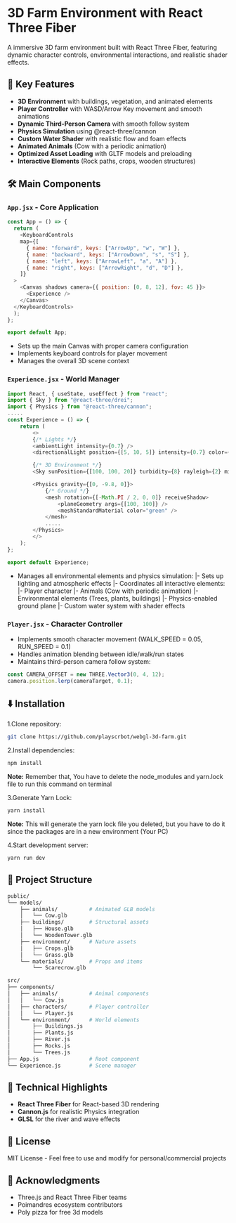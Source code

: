 # 3D Farm Environment with React Three Fiber

A immersive 3D farm environment built with React Three Fiber, featuring dynamic character controls, environmental interactions, and realistic shader effects.


## 🌟 Key Features
- **3D Environment** with buildings, vegetation, and animated elements
- **Player Controller** with WASD/Arrow Key movement and smooth animations
- **Dynamic Third-Person Camera** with smooth follow system
- **Physics Simulation** using @react-three/cannon
- **Custom Water Shader** with realistic flow and foam effects
- **Animated Animals** (Cow with a periodic animation)
- **Optimized Asset Loading** with GLTF models and preloading
- **Interactive Elements** (Rock paths, crops, wooden structures)


## 🛠️ Main Components

### `App.jsx` - Core Application
```javascript
const App = () => {
  return (
    <KeyboardControls
    map={[
      { name: "forward", keys: ["ArrowUp", "w", "W"] },
      { name: "backward", keys: ["ArrowDown", "s", "S"] },
      { name: "left", keys: ["ArrowLeft", "a", "A"] },
      { name: "right", keys: ["ArrowRight", "d", "D"] },
    ]}
  >
    <Canvas shadows camera={{ position: [0, 8, 12], fov: 45 }}>
      <Experience />
    </Canvas>
  </KeyboardControls>
  );
};

export default App;
```
- Sets up the main Canvas with proper camera configuration
- Implements keyboard controls for player movement
- Manages the overall 3D scene context


### `Experience.jsx` - World Manager
```javascript
import React, { useState, useEffect } from "react";
import { Sky } from "@react-three/drei";
import { Physics } from "@react-three/cannon";
.....
const Experience = () => {
    return (
        <>
        {/* Lights */}
        <ambientLight intensity={0.7} />
        <directionalLight position={[5, 10, 5]} intensity={0.7} color={"#FFA500"} castShadow />

        {/* 3D Environment */}
        <Sky sunPosition={[100, 100, 20]} turbidity={8} rayleigh={2} mieCoefficient={0.005} mieDirectionalG={0.8} />

        <Physics gravity={[0, -9.8, 0]}>
            {/* Ground */}
            <mesh rotation={[-Math.PI / 2, 0, 0]} receiveShadow> 
                <planeGeometry args={[100, 100]} />
                <meshStandardMaterial color="green" />
            </mesh>
            .....
        </Physics>
        </>
    );
};

export default Experience;
```

- Manages all environmental elements and physics simulation:
   |- Sets up lighting and atmospheric effects
   |- Coordinates all interactive elements:
   |- Player character
   |- Animals (Cow with periodic animation)
   |- Environmental elements (Trees, plants, buildings)
   |- Physics-enabled ground plane
   |- Custom water system with shader effects

### `Player.jsx` - Character Controller
- Implements smooth character movement (WALK_SPEED = 0.05, RUN_SPEED = 0.1)
- Handles animation blending between idle/walk/run states
- Maintains third-person camera follow system:
```javascript
const CAMERA_OFFSET = new THREE.Vector3(0, 4, 12);
camera.position.lerp(cameraTarget, 0.1);
```

## ⬇️ Installation
1.Clone repository:
```bash
git clone https://github.com/playscrbot/webgl-3d-farm.git
```

2.Install dependencies:
```bash
npm install
```
**Note:** Remember that, You have to delete the node_modules and yarn.lock file to run this command on terminal

3.Generate Yarn Lock:
```bash
yarn install
```
**Note:** This will generate the yarn lock file you deleted, but you have to do it since the packages are in a new environment (Your PC)

4.Start development server:
```bash
yarn run dev
```


## 📂 Project Structure
```bash
public/
└── models/
    ├── animals/          # Animated GLB models
    │   └── Cow.glb
    ├── buildings/        # Structural assets
    │   ├── House.glb
    │   └── WoodenTower.glb
    ├── environment/      # Nature assets
    │   ├── Crops.glb
    │   └── Grass.glb
    └── materials/        # Props and items
        └── Scarecrow.glb

src/
├── components/
│   ├── animals/          # Animal components
│   │   └── Cow.js
│   ├── characters/       # Player controller
│   │   └── Player.js
│   └── environment/      # World elements
│       ├── Buildings.js
│       ├── Plants.js
│       ├── River.js
│       ├── Rocks.js
│       └── Trees.js
├── App.js                # Root component
└── Experience.js         # Scene manager
```


## 🌈 Technical Highlights
- **React Three Fiber** for React-based 3D rendering
- **Cannon.js** for realistic Physics integration
- **GLSL** for the river and wave effects


## 📄 License
MIT License - Feel free to use and modify for personal/commercial projects


## 🙏 Acknowledgments
- Three.js and React Three Fiber teams
- Poimandres ecosystem contributors
- Poly pizza for free 3d models